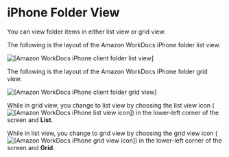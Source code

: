 # iPhone Folder View<a name="iphone_folder_view"></a>

You can view folder items in either list view or grid view\. 

The following is the layout of the Amazon WorkDocs iPhone folder list view\.

![\[Amazon WorkDocs iPhone client folder list view\]](http://docs.aws.amazon.com/workdocs/latest/userguide/images/iphone_list_view.png)

The following is the layout of the Amazon WorkDocs iPhone folder grid view\.

![\[Amazon WorkDocs iPhone client folder grid view\]](http://docs.aws.amazon.com/workdocs/latest/userguide/images/iphone_grid_view.png)

While in grid view, you change to list view by choosing the list view icon \(![\[Amazon WorkDocs iPhone list view icon\]](http://docs.aws.amazon.com/workdocs/latest/userguide/images/iphone_list_view_icon.png)\) in the lower\-left corner of the screen and **List**\. 

While in list view, you change to grid view by choosing the grid view icon \(![\[Amazon WorkDocs iPhone grid view icon\]](http://docs.aws.amazon.com/workdocs/latest/userguide/images/iphone_grid_view_icon.png)\) in the lower\-left corner of the screen and **Grid**\. 